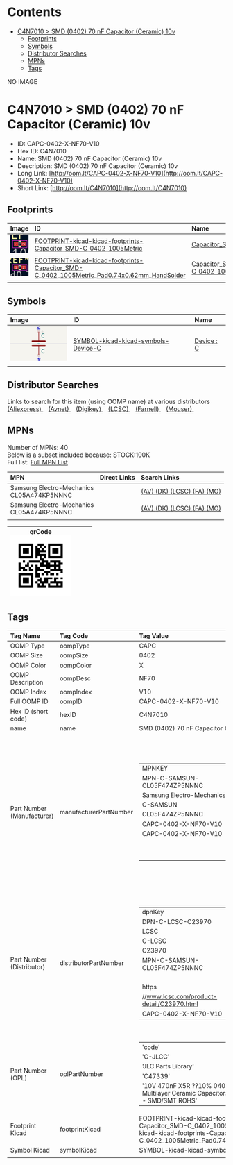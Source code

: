 



Contents
========

* [C4N7010 > SMD (0402) 70 nF Capacitor (Ceramic) 10v](#c4n7010--smd-0402-70-nf-capacitor-ceramic-10v)
	* [Footprints](#footprints)
	* [Symbols](#symbols)
	* [Distributor Searches](#distributor-searches)
	* [MPNs](#mpns)
	* [Tags](#tags)
  
NO IMAGE  
# C4N7010 > SMD (0402) 70 nF Capacitor (Ceramic) 10v

- ID: CAPC-0402-X-NF70-V10
- Hex ID: C4N7010
- Name: SMD (0402) 70 nF Capacitor (Ceramic) 10v
- Description: SMD (0402) 70 nF Capacitor (Ceramic) 10v
- Long Link: [http://oom.lt/CAPC-0402-X-NF70-V10](http://oom.lt/CAPC-0402-X-NF70-V10)
- Short Link: [http://oom.lt/C4N7010](http://oom.lt/C4N7010)

## Footprints
  

|Image|ID|Name|
| :--- | :--- | :--- |
|[![](https://raw.githubusercontent.com/oomlout/oomlout_OOMP_eda_V2/main/FOOTPRINT/kicad/kicad-footprints/Capacitor_SMD/C_0402_1005Metric/image_140.png)](https://github.com/oomlout/oomlout_OOMP_eda_V2/tree/main/FOOTPRINT/kicad/kicad-footprints/Capacitor_SMD/C_0402_1005Metric/)|[FOOTPRINT-kicad-kicad-footprints-Capacitor_SMD-C_0402_1005Metric](https://github.com/oomlout/oomlout_OOMP_eda_V2/tree/main/FOOTPRINT/kicad/kicad-footprints/Capacitor_SMD/C_0402_1005Metric/)|[Capacitor_SMD : C_0402_1005Metric](https://github.com/oomlout/oomlout_OOMP_eda_V2/tree/main/FOOTPRINT/kicad/kicad-footprints/Capacitor_SMD/C_0402_1005Metric/)|
|[![](https://raw.githubusercontent.com/oomlout/oomlout_OOMP_eda_V2/main/FOOTPRINT/kicad/kicad-footprints/Capacitor_SMD/C_0402_1005Metric_Pad0.74x0.62mm_HandSolder/image_140.png)](https://github.com/oomlout/oomlout_OOMP_eda_V2/tree/main/FOOTPRINT/kicad/kicad-footprints/Capacitor_SMD/C_0402_1005Metric_Pad0.74x0.62mm_HandSolder/)|[FOOTPRINT-kicad-kicad-footprints-Capacitor_SMD-C_0402_1005Metric_Pad0.74x0.62mm_HandSolder](https://github.com/oomlout/oomlout_OOMP_eda_V2/tree/main/FOOTPRINT/kicad/kicad-footprints/Capacitor_SMD/C_0402_1005Metric_Pad0.74x0.62mm_HandSolder/)|[Capacitor_SMD : C_0402_1005Metric_Pad0.74x0.62mm_HandSolder](https://github.com/oomlout/oomlout_OOMP_eda_V2/tree/main/FOOTPRINT/kicad/kicad-footprints/Capacitor_SMD/C_0402_1005Metric_Pad0.74x0.62mm_HandSolder/)|
||||

## Symbols
  

|Image|ID|Name|
| :--- | :--- | :--- |
|[![](https://raw.githubusercontent.com/oomlout/oomlout_OOMP_eda_V2/main/SYMBOL/kicad/kicad-symbols/Device/C/image_140.png)](https://github.com/oomlout/oomlout_OOMP_eda_V2/tree/main/SYMBOL/kicad/kicad-symbols/Device/C/)|[SYMBOL-kicad-kicad-symbols-Device-C](https://github.com/oomlout/oomlout_OOMP_eda_V2/tree/main/SYMBOL/kicad/kicad-symbols/Device/C/)|[Device : C](https://github.com/oomlout/oomlout_OOMP_eda_V2/tree/main/SYMBOL/kicad/kicad-symbols/Device/C/)|
||||

## Distributor Searches
  
Links to search for this item (using OOMP name) at various distributors  
[(Aliexpress) ](https://www.aliexpress.com/wholesale?SearchText=1117SMD+0402+70+nF+Capacitor+Ceramic+10v)&nbsp;&nbsp;&nbsp;[(Avnet) ](https://www.avnet.com/shop/us/search/SMD+0402+70+nF+Capacitor+Ceramic+10v)&nbsp;&nbsp;&nbsp;[(Digikey) ](https://www.digikey.co.uk/en/products/result?s=SMD+0402+70+nF+Capacitor+Ceramic+10v)&nbsp;&nbsp;&nbsp;[(LCSC) ](https://www.lcsc.com/search?q=SMD+0402+70+nF+Capacitor+Ceramic+10v)&nbsp;&nbsp;&nbsp;[(Farnell) ](https://uk.farnell.com/search?st=SMD+0402+70+nF+Capacitor+Ceramic+10v)&nbsp;&nbsp;&nbsp;[(Mouser) ](https://www.mouser.com/c/?q=SMD+0402+70+nF+Capacitor+Ceramic+10v)&nbsp;&nbsp;&nbsp;
## MPNs
  
Number of MPNs: 40<br>Below is a subset included because: STOCK:100K <br>Full list: [Full MPN List](MPNLIST.md)  

|MPN|Direct Links|Search Links|
| :--- | :--- | :--- |
|Samsung Electro-Mechanics<br>CL05A474KP5NNNC||[(AV) ](https://www.avnet.com/shop/us/search/CL05A474KP5NNNC)[(DK) ](https://www.digikey.co.uk/products/en?keywords=CL05A474KP5NNNC)[(LCSC) ](https://www.lcsc.com/search?q=CL05A474KP5NNNC)[(FA) ](https://uk.farnell.com/search?st=CL05A474KP5NNNC)[(MO) ](https://www.mouser.com/c/?q=CL05A474KP5NNNC)|
|Samsung Electro-Mechanics<br>CL05A474KP5NNNC||[(AV) ](https://www.avnet.com/shop/us/search/CL05A474KP5NNNC)[(DK) ](https://www.digikey.co.uk/products/en?keywords=CL05A474KP5NNNC)[(LCSC) ](https://www.lcsc.com/search?q=CL05A474KP5NNNC)[(FA) ](https://uk.farnell.com/search?st=CL05A474KP5NNNC)[(MO) ](https://www.mouser.com/c/?q=CL05A474KP5NNNC)|
||||
  

|qrCode<br>[![](https://raw.githubusercontent.com/oomlout/oomlout_OOMP_parts_V2/main/CAPC/0402/X/NF70/V10/qrCode_140.png)](https://github.com/oomlout/oomlout_OOMP_parts_V2/tree/main/CAPC/0402/X/NF70/V10/qrCode.png)||||
| :---: | :---: | :---: | :---: |

## Tags
  

|Tag Name|Tag Code|Tag Value|
| :--- | :--- | :--- |
|OOMP Type|oompType|CAPC|
|OOMP Size|oompSize|0402|
|OOMP Color|oompColor|X|
|OOMP Description|oompDesc|NF70|
|OOMP Index|oompIndex|V10|
|Full OOMP ID|oompID|CAPC-0402-X-NF70-V10|
|Hex ID (short code)|hexID|C4N7010|
|name|name|SMD (0402) 70 nF Capacitor (Ceramic) 10v|
|Part Number (Manufacturer)|manufacturerPartNumber|<table><tr><td>MPNKEY</td></tr><tr><td> MPN-C-SAMSUN-CL05F474ZP5NNNC</td><td> MANUFACTURER</td></tr><tr><td> Samsung Electro-Mechanics</td><td> MANUCODE</td></tr><tr><td> C-SAMSUN</td><td> MPN</td></tr><tr><td> CL05F474ZP5NNNC</td><td> OOMPIDPARTIAL</td></tr><tr><td> CAPC-0402-X-NF70-V10</td><td> OOMPID</td></tr><tr><td> CAPC-0402-X-NF70-V10</td><td> LINK</td></tr><tr><td> </td><td> DESCRIPTION</td></tr><tr><td> </td><td> TAGS</td></tr><tr><td> </td></tr></table></td><td> <table><tr><td>MPNKEY</td></tr><tr><td> MPN-C-SAMSUN-CL05A474KP5NNNC</td><td> MANUFACTURER</td></tr><tr><td> Samsung Electro-Mechanics</td><td> MANUCODE</td></tr><tr><td> C-SAMSUN</td><td> MPN</td></tr><tr><td> CL05A474KP5NNNC</td><td> OOMPIDPARTIAL</td></tr><tr><td> CAPC-0402-X-NF70-V10</td><td> OOMPID</td></tr><tr><td> CAPC-0402-X-NF70-V10</td><td> LINK</td></tr><tr><td> </td><td> DESCRIPTION</td></tr><tr><td> </td><td> TAGS</td></tr><tr><td> STOCK</td></tr><tr><td>100K</td></tr></table></td><td> <table><tr><td>MPNKEY</td></tr><tr><td> MPN-C-MURATA-GRM155R61A474KE15D</td><td> MANUFACTURER</td></tr><tr><td> Murata Electronics</td><td> MANUCODE</td></tr><tr><td> C-MURATA</td><td> MPN</td></tr><tr><td> GRM155R61A474KE15D</td><td> OOMPIDPARTIAL</td></tr><tr><td> CAPC-0402-X-NF70-V10</td><td> OOMPID</td></tr><tr><td> CAPC-0402-X-NF70-V10</td><td> LINK</td></tr><tr><td> </td><td> DESCRIPTION</td></tr><tr><td> </td><td> TAGS</td></tr><tr><td> STOCK</td></tr><tr><td>10K</td></tr></table></td><td> <table><tr><td>MPNKEY</td></tr><tr><td> MPN-C-TAIYOY-LMK105BJ474KV-F</td><td> MANUFACTURER</td></tr><tr><td> Taiyo Yuden</td><td> MANUCODE</td></tr><tr><td> C-TAIYOY</td><td> MPN</td></tr><tr><td> LMK105BJ474KV-F</td><td> OOMPIDPARTIAL</td></tr><tr><td> CAPC-0402-X-NF70-V10</td><td> OOMPID</td></tr><tr><td> CAPC-0402-X-NF70-V10</td><td> LINK</td></tr><tr><td> </td><td> DESCRIPTION</td></tr><tr><td> </td><td> TAGS</td></tr><tr><td> STOCK</td></tr><tr><td>10K</td></tr></table></td><td> <table><tr><td>MPNKEY</td></tr><tr><td> MPN-C-YAGEO-CC0402KRX5R6BB474</td><td> MANUFACTURER</td></tr><tr><td> YAGEO</td><td> MANUCODE</td></tr><tr><td> C-YAGEO</td><td> MPN</td></tr><tr><td> CC0402KRX5R6BB474</td><td> OOMPIDPARTIAL</td></tr><tr><td> CAPC-0402-X-NF70-V10</td><td> OOMPID</td></tr><tr><td> CAPC-0402-X-NF70-V10</td><td> LINK</td></tr><tr><td> </td><td> DESCRIPTION</td></tr><tr><td> </td><td> TAGS</td></tr><tr><td> STOCK</td></tr><tr><td>10K</td></tr></table></td><td> <table><tr><td>MPNKEY</td></tr><tr><td> MPN-C-WALSIN-0402F474Z100CT</td><td> MANUFACTURER</td></tr><tr><td> Walsin Tech Corp</td><td> MANUCODE</td></tr><tr><td> C-WALSIN</td><td> MPN</td></tr><tr><td> 0402F474Z100CT</td><td> OOMPIDPARTIAL</td></tr><tr><td> CAPC-0402-X-NF70-V10</td><td> OOMPID</td></tr><tr><td> CAPC-0402-X-NF70-V10</td><td> LINK</td></tr><tr><td> </td><td> DESCRIPTION</td></tr><tr><td> </td><td> TAGS</td></tr><tr><td> STOCK</td></tr><tr><td>1K</td></tr></table></td><td> <table><tr><td>MPNKEY</td></tr><tr><td> MPN-C-MURATA-GCM155C71A474KE36D</td><td> MANUFACTURER</td></tr><tr><td> Murata Electronics</td><td> MANUCODE</td></tr><tr><td> C-MURATA</td><td> MPN</td></tr><tr><td> GCM155C71A474KE36D</td><td> OOMPIDPARTIAL</td></tr><tr><td> CAPC-0402-X-NF70-V10</td><td> OOMPID</td></tr><tr><td> CAPC-0402-X-NF70-V10</td><td> LINK</td></tr><tr><td> </td><td> DESCRIPTION</td></tr><tr><td> </td><td> TAGS</td></tr><tr><td> STOCK</td></tr><tr><td>10K</td></tr></table></td><td> <table><tr><td>MPNKEY</td></tr><tr><td> MPN-C-DARFON-C1005X5R474KDTS</td><td> MANUFACTURER</td></tr><tr><td> Darfon Elec</td><td> MANUCODE</td></tr><tr><td> C-DARFON</td><td> MPN</td></tr><tr><td> C1005X5R474KDTS</td><td> OOMPIDPARTIAL</td></tr><tr><td> CAPC-0402-X-NF70-V10</td><td> OOMPID</td></tr><tr><td> CAPC-0402-X-NF70-V10</td><td> LINK</td></tr><tr><td> </td><td> DESCRIPTION</td></tr><tr><td> </td><td> TAGS</td></tr><tr><td> STOCK</td></tr><tr><td>1K</td></tr></table></td><td> <table><tr><td>MPNKEY</td></tr><tr><td> MPN-C-DARFON-C1005Y5V474ZDTS</td><td> MANUFACTURER</td></tr><tr><td> Darfon Elec</td><td> MANUCODE</td></tr><tr><td> C-DARFON</td><td> MPN</td></tr><tr><td> C1005Y5V474ZDTS</td><td> OOMPIDPARTIAL</td></tr><tr><td> CAPC-0402-X-NF70-V10</td><td> OOMPID</td></tr><tr><td> CAPC-0402-X-NF70-V10</td><td> LINK</td></tr><tr><td> </td><td> DESCRIPTION</td></tr><tr><td> </td><td> TAGS</td></tr><tr><td> STOCK</td></tr><tr><td>1K</td></tr></table></td><td> <table><tr><td>MPNKEY</td></tr><tr><td> MPN-C-IHHECH-C0402B474K010T</td><td> MANUFACTURER</td></tr><tr><td> IHHEC(HOLY STONE ENTERPRISE CO.</td><td> LTD)</td><td> MANUCODE</td></tr><tr><td> C-IHHECH</td><td> MPN</td></tr><tr><td> C0402B474K010T</td><td> OOMPIDPARTIAL</td></tr><tr><td> CAPC-0402-X-NF70-V10</td><td> OOMPID</td></tr><tr><td> CAPC-0402-X-NF70-V10</td><td> LINK</td></tr><tr><td> </td><td> DESCRIPTION</td></tr><tr><td> </td><td> TAGS</td></tr><tr><td> STOCK</td></tr><tr><td>1K</td></tr></table></td><td> <table><tr><td>MPNKEY</td></tr><tr><td> MPN-C-WALSIN-0402X474K100CT</td><td> MANUFACTURER</td></tr><tr><td> Walsin Tech Corp</td><td> MANUCODE</td></tr><tr><td> C-WALSIN</td><td> MPN</td></tr><tr><td> 0402X474K100CT</td><td> OOMPIDPARTIAL</td></tr><tr><td> CAPC-0402-X-NF70-V10</td><td> OOMPID</td></tr><tr><td> CAPC-0402-X-NF70-V10</td><td> LINK</td></tr><tr><td> </td><td> DESCRIPTION</td></tr><tr><td> </td><td> TAGS</td></tr><tr><td> </td></tr></table></td><td> <table><tr><td>MPNKEY</td></tr><tr><td> MPN-C-YAGEO-CC0402ZRY5V6BB474</td><td> MANUFACTURER</td></tr><tr><td> YAGEO</td><td> MANUCODE</td></tr><tr><td> C-YAGEO</td><td> MPN</td></tr><tr><td> CC0402ZRY5V6BB474</td><td> OOMPIDPARTIAL</td></tr><tr><td> CAPC-0402-X-NF70-V10</td><td> OOMPID</td></tr><tr><td> CAPC-0402-X-NF70-V10</td><td> LINK</td></tr><tr><td> </td><td> DESCRIPTION</td></tr><tr><td> </td><td> TAGS</td></tr><tr><td> STOCK</td></tr><tr><td>1K</td></tr></table></td><td> <table><tr><td>MPNKEY</td></tr><tr><td> MPN-C-TAIYOY-LMK105B7474KV-F</td><td> MANUFACTURER</td></tr><tr><td> Taiyo Yuden</td><td> MANUCODE</td></tr><tr><td> C-TAIYOY</td><td> MPN</td></tr><tr><td> LMK105B7474KV-F</td><td> OOMPIDPARTIAL</td></tr><tr><td> CAPC-0402-X-NF70-V10</td><td> OOMPID</td></tr><tr><td> CAPC-0402-X-NF70-V10</td><td> LINK</td></tr><tr><td> </td><td> DESCRIPTION</td></tr><tr><td> </td><td> TAGS</td></tr><tr><td> </td></tr></table></td><td> <table><tr><td>MPNKEY</td></tr><tr><td> MPN-C-TDK-CGB2A1X6S1A474KT000E</td><td> MANUFACTURER</td></tr><tr><td> TDK</td><td> MANUCODE</td></tr><tr><td> C-TDK</td><td> MPN</td></tr><tr><td> CGB2A1X6S1A474KT000E</td><td> OOMPIDPARTIAL</td></tr><tr><td> CAPC-0402-X-NF70-V10</td><td> OOMPID</td></tr><tr><td> CAPC-0402-X-NF70-V10</td><td> LINK</td></tr><tr><td> </td><td> DESCRIPTION</td></tr><tr><td> </td><td> TAGS</td></tr><tr><td> STOCK</td></tr><tr><td>1K</td></tr></table></td><td> <table><tr><td>MPNKEY</td></tr><tr><td> MPN-C-CCTC-TCC0402X5R474K100AT</td><td> MANUFACTURER</td></tr><tr><td> CCTC</td><td> MANUCODE</td></tr><tr><td> C-CCTC</td><td> MPN</td></tr><tr><td> TCC0402X5R474K100AT</td><td> OOMPIDPARTIAL</td></tr><tr><td> CAPC-0402-X-NF70-V10</td><td> OOMPID</td></tr><tr><td> CAPC-0402-X-NF70-V10</td><td> LINK</td></tr><tr><td> </td><td> DESCRIPTION</td></tr><tr><td> </td><td> TAGS</td></tr><tr><td> STOCK</td></tr><tr><td>10K</td></tr></table></td><td> <table><tr><td>MPNKEY</td></tr><tr><td> MPN-C-TDK-CGA2B3X7S1A474KT000N</td><td> MANUFACTURER</td></tr><tr><td> TDK</td><td> MANUCODE</td></tr><tr><td> C-TDK</td><td> MPN</td></tr><tr><td> CGA2B3X7S1A474KT000N</td><td> OOMPIDPARTIAL</td></tr><tr><td> CAPC-0402-X-NF70-V10</td><td> OOMPID</td></tr><tr><td> CAPC-0402-X-NF70-V10</td><td> LINK</td></tr><tr><td> </td><td> DESCRIPTION</td></tr><tr><td> </td><td> TAGS</td></tr><tr><td> STOCK</td></tr><tr><td>1K</td></tr></table></td><td> <table><tr><td>MPNKEY</td></tr><tr><td> MPN-C-FHGUAN-0402B474K100NT</td><td> MANUFACTURER</td></tr><tr><td> FH (Guangdong Fenghua Advanced Tech)</td><td> MANUCODE</td></tr><tr><td> C-FHGUAN</td><td> MPN</td></tr><tr><td> 0402B474K100NT</td><td> OOMPIDPARTIAL</td></tr><tr><td> CAPC-0402-X-NF70-V10</td><td> OOMPID</td></tr><tr><td> CAPC-0402-X-NF70-V10</td><td> LINK</td></tr><tr><td> </td><td> DESCRIPTION</td></tr><tr><td> </td><td> TAGS</td></tr><tr><td> </td></tr></table></td><td> <table><tr><td>MPNKEY</td></tr><tr><td> MPN-C-MURATA-GRM155B31A474KE14D</td><td> MANUFACTURER</td></tr><tr><td> Murata Electronics</td><td> MANUCODE</td></tr><tr><td> C-MURATA</td><td> MPN</td></tr><tr><td> GRM155B31A474KE14D</td><td> OOMPIDPARTIAL</td></tr><tr><td> CAPC-0402-X-NF70-V10</td><td> OOMPID</td></tr><tr><td> CAPC-0402-X-NF70-V10</td><td> LINK</td></tr><tr><td> </td><td> DESCRIPTION</td></tr><tr><td> </td><td> TAGS</td></tr><tr><td> STOCK</td></tr><tr><td>10K</td></tr></table></td><td> <table><tr><td>MPNKEY</td></tr><tr><td> MPN-C-KYOCER-0402ZD474KAT2A</td><td> MANUFACTURER</td></tr><tr><td> Kyocera AVX</td><td> MANUCODE</td></tr><tr><td> C-KYOCER</td><td> MPN</td></tr><tr><td> 0402ZD474KAT2A</td><td> OOMPIDPARTIAL</td></tr><tr><td> CAPC-0402-X-NF70-V10</td><td> OOMPID</td></tr><tr><td> CAPC-0402-X-NF70-V10</td><td> LINK</td></tr><tr><td> </td><td> DESCRIPTION</td></tr><tr><td> </td><td> TAGS</td></tr><tr><td> </td></tr></table></td><td> <table><tr><td>MPNKEY</td></tr><tr><td> MPN-C-WALSIN-0402B474K100CT</td><td> MANUFACTURER</td></tr><tr><td> Walsin Tech Corp</td><td> MANUCODE</td></tr><tr><td> C-WALSIN</td><td> MPN</td></tr><tr><td> 0402B474K100CT</td><td> OOMPIDPARTIAL</td></tr><tr><td> CAPC-0402-X-NF70-V10</td><td> OOMPID</td></tr><tr><td> CAPC-0402-X-NF70-V10</td><td> LINK</td></tr><tr><td> </td><td> DESCRIPTION</td></tr><tr><td> </td><td> TAGS</td></tr><tr><td> </td></tr></table></td><td> <table><tr><td>MPNKEY</td></tr><tr><td> MPN-C-SAMSUN-CL05F474ZP5NNNC</td><td> MANUFACTURER</td></tr><tr><td> Samsung Electro-Mechanics</td><td> MANUCODE</td></tr><tr><td> C-SAMSUN</td><td> MPN</td></tr><tr><td> CL05F474ZP5NNNC</td><td> OOMPIDPARTIAL</td></tr><tr><td> CAPC-0402-X-NF70-V10</td><td> OOMPID</td></tr><tr><td> CAPC-0402-X-NF70-V10</td><td> LINK</td></tr><tr><td> </td><td> DESCRIPTION</td></tr><tr><td> </td><td> TAGS</td></tr><tr><td> </td></tr></table></td><td> <table><tr><td>MPNKEY</td></tr><tr><td> MPN-C-SAMSUN-CL05A474KP5NNNC</td><td> MANUFACTURER</td></tr><tr><td> Samsung Electro-Mechanics</td><td> MANUCODE</td></tr><tr><td> C-SAMSUN</td><td> MPN</td></tr><tr><td> CL05A474KP5NNNC</td><td> OOMPIDPARTIAL</td></tr><tr><td> CAPC-0402-X-NF70-V10</td><td> OOMPID</td></tr><tr><td> CAPC-0402-X-NF70-V10</td><td> LINK</td></tr><tr><td> </td><td> DESCRIPTION</td></tr><tr><td> </td><td> TAGS</td></tr><tr><td> STOCK</td></tr><tr><td>100K</td></tr></table></td><td> <table><tr><td>MPNKEY</td></tr><tr><td> MPN-C-MURATA-GRM155R61A474KE15D</td><td> MANUFACTURER</td></tr><tr><td> Murata Electronics</td><td> MANUCODE</td></tr><tr><td> C-MURATA</td><td> MPN</td></tr><tr><td> GRM155R61A474KE15D</td><td> OOMPIDPARTIAL</td></tr><tr><td> CAPC-0402-X-NF70-V10</td><td> OOMPID</td></tr><tr><td> CAPC-0402-X-NF70-V10</td><td> LINK</td></tr><tr><td> </td><td> DESCRIPTION</td></tr><tr><td> </td><td> TAGS</td></tr><tr><td> STOCK</td></tr><tr><td>10K</td></tr></table></td><td> <table><tr><td>MPNKEY</td></tr><tr><td> MPN-C-TAIYOY-LMK105BJ474KV-F</td><td> MANUFACTURER</td></tr><tr><td> Taiyo Yuden</td><td> MANUCODE</td></tr><tr><td> C-TAIYOY</td><td> MPN</td></tr><tr><td> LMK105BJ474KV-F</td><td> OOMPIDPARTIAL</td></tr><tr><td> CAPC-0402-X-NF70-V10</td><td> OOMPID</td></tr><tr><td> CAPC-0402-X-NF70-V10</td><td> LINK</td></tr><tr><td> </td><td> DESCRIPTION</td></tr><tr><td> </td><td> TAGS</td></tr><tr><td> STOCK</td></tr><tr><td>10K</td></tr></table></td><td> <table><tr><td>MPNKEY</td></tr><tr><td> MPN-C-YAGEO-CC0402KRX5R6BB474</td><td> MANUFACTURER</td></tr><tr><td> YAGEO</td><td> MANUCODE</td></tr><tr><td> C-YAGEO</td><td> MPN</td></tr><tr><td> CC0402KRX5R6BB474</td><td> OOMPIDPARTIAL</td></tr><tr><td> CAPC-0402-X-NF70-V10</td><td> OOMPID</td></tr><tr><td> CAPC-0402-X-NF70-V10</td><td> LINK</td></tr><tr><td> </td><td> DESCRIPTION</td></tr><tr><td> </td><td> TAGS</td></tr><tr><td> STOCK</td></tr><tr><td>10K</td></tr></table></td><td> <table><tr><td>MPNKEY</td></tr><tr><td> MPN-C-WALSIN-0402F474Z100CT</td><td> MANUFACTURER</td></tr><tr><td> Walsin Tech Corp</td><td> MANUCODE</td></tr><tr><td> C-WALSIN</td><td> MPN</td></tr><tr><td> 0402F474Z100CT</td><td> OOMPIDPARTIAL</td></tr><tr><td> CAPC-0402-X-NF70-V10</td><td> OOMPID</td></tr><tr><td> CAPC-0402-X-NF70-V10</td><td> LINK</td></tr><tr><td> </td><td> DESCRIPTION</td></tr><tr><td> </td><td> TAGS</td></tr><tr><td> STOCK</td></tr><tr><td>1K</td></tr></table></td><td> <table><tr><td>MPNKEY</td></tr><tr><td> MPN-C-MURATA-GCM155C71A474KE36D</td><td> MANUFACTURER</td></tr><tr><td> Murata Electronics</td><td> MANUCODE</td></tr><tr><td> C-MURATA</td><td> MPN</td></tr><tr><td> GCM155C71A474KE36D</td><td> OOMPIDPARTIAL</td></tr><tr><td> CAPC-0402-X-NF70-V10</td><td> OOMPID</td></tr><tr><td> CAPC-0402-X-NF70-V10</td><td> LINK</td></tr><tr><td> </td><td> DESCRIPTION</td></tr><tr><td> </td><td> TAGS</td></tr><tr><td> STOCK</td></tr><tr><td>10K</td></tr></table></td><td> <table><tr><td>MPNKEY</td></tr><tr><td> MPN-C-DARFON-C1005X5R474KDTS</td><td> MANUFACTURER</td></tr><tr><td> Darfon Elec</td><td> MANUCODE</td></tr><tr><td> C-DARFON</td><td> MPN</td></tr><tr><td> C1005X5R474KDTS</td><td> OOMPIDPARTIAL</td></tr><tr><td> CAPC-0402-X-NF70-V10</td><td> OOMPID</td></tr><tr><td> CAPC-0402-X-NF70-V10</td><td> LINK</td></tr><tr><td> </td><td> DESCRIPTION</td></tr><tr><td> </td><td> TAGS</td></tr><tr><td> STOCK</td></tr><tr><td>1K</td></tr></table></td><td> <table><tr><td>MPNKEY</td></tr><tr><td> MPN-C-DARFON-C1005Y5V474ZDTS</td><td> MANUFACTURER</td></tr><tr><td> Darfon Elec</td><td> MANUCODE</td></tr><tr><td> C-DARFON</td><td> MPN</td></tr><tr><td> C1005Y5V474ZDTS</td><td> OOMPIDPARTIAL</td></tr><tr><td> CAPC-0402-X-NF70-V10</td><td> OOMPID</td></tr><tr><td> CAPC-0402-X-NF70-V10</td><td> LINK</td></tr><tr><td> </td><td> DESCRIPTION</td></tr><tr><td> </td><td> TAGS</td></tr><tr><td> STOCK</td></tr><tr><td>1K</td></tr></table></td><td> <table><tr><td>MPNKEY</td></tr><tr><td> MPN-C-IHHECH-C0402B474K010T</td><td> MANUFACTURER</td></tr><tr><td> IHHEC(HOLY STONE ENTERPRISE CO.</td><td> LTD)</td><td> MANUCODE</td></tr><tr><td> C-IHHECH</td><td> MPN</td></tr><tr><td> C0402B474K010T</td><td> OOMPIDPARTIAL</td></tr><tr><td> CAPC-0402-X-NF70-V10</td><td> OOMPID</td></tr><tr><td> CAPC-0402-X-NF70-V10</td><td> LINK</td></tr><tr><td> </td><td> DESCRIPTION</td></tr><tr><td> </td><td> TAGS</td></tr><tr><td> STOCK</td></tr><tr><td>1K</td></tr></table></td><td> <table><tr><td>MPNKEY</td></tr><tr><td> MPN-C-WALSIN-0402X474K100CT</td><td> MANUFACTURER</td></tr><tr><td> Walsin Tech Corp</td><td> MANUCODE</td></tr><tr><td> C-WALSIN</td><td> MPN</td></tr><tr><td> 0402X474K100CT</td><td> OOMPIDPARTIAL</td></tr><tr><td> CAPC-0402-X-NF70-V10</td><td> OOMPID</td></tr><tr><td> CAPC-0402-X-NF70-V10</td><td> LINK</td></tr><tr><td> </td><td> DESCRIPTION</td></tr><tr><td> </td><td> TAGS</td></tr><tr><td> </td></tr></table></td><td> <table><tr><td>MPNKEY</td></tr><tr><td> MPN-C-YAGEO-CC0402ZRY5V6BB474</td><td> MANUFACTURER</td></tr><tr><td> YAGEO</td><td> MANUCODE</td></tr><tr><td> C-YAGEO</td><td> MPN</td></tr><tr><td> CC0402ZRY5V6BB474</td><td> OOMPIDPARTIAL</td></tr><tr><td> CAPC-0402-X-NF70-V10</td><td> OOMPID</td></tr><tr><td> CAPC-0402-X-NF70-V10</td><td> LINK</td></tr><tr><td> </td><td> DESCRIPTION</td></tr><tr><td> </td><td> TAGS</td></tr><tr><td> STOCK</td></tr><tr><td>1K</td></tr></table></td><td> <table><tr><td>MPNKEY</td></tr><tr><td> MPN-C-TAIYOY-LMK105B7474KV-F</td><td> MANUFACTURER</td></tr><tr><td> Taiyo Yuden</td><td> MANUCODE</td></tr><tr><td> C-TAIYOY</td><td> MPN</td></tr><tr><td> LMK105B7474KV-F</td><td> OOMPIDPARTIAL</td></tr><tr><td> CAPC-0402-X-NF70-V10</td><td> OOMPID</td></tr><tr><td> CAPC-0402-X-NF70-V10</td><td> LINK</td></tr><tr><td> </td><td> DESCRIPTION</td></tr><tr><td> </td><td> TAGS</td></tr><tr><td> </td></tr></table></td><td> <table><tr><td>MPNKEY</td></tr><tr><td> MPN-C-TDK-CGB2A1X6S1A474KT000E</td><td> MANUFACTURER</td></tr><tr><td> TDK</td><td> MANUCODE</td></tr><tr><td> C-TDK</td><td> MPN</td></tr><tr><td> CGB2A1X6S1A474KT000E</td><td> OOMPIDPARTIAL</td></tr><tr><td> CAPC-0402-X-NF70-V10</td><td> OOMPID</td></tr><tr><td> CAPC-0402-X-NF70-V10</td><td> LINK</td></tr><tr><td> </td><td> DESCRIPTION</td></tr><tr><td> </td><td> TAGS</td></tr><tr><td> STOCK</td></tr><tr><td>1K</td></tr></table></td><td> <table><tr><td>MPNKEY</td></tr><tr><td> MPN-C-CCTC-TCC0402X5R474K100AT</td><td> MANUFACTURER</td></tr><tr><td> CCTC</td><td> MANUCODE</td></tr><tr><td> C-CCTC</td><td> MPN</td></tr><tr><td> TCC0402X5R474K100AT</td><td> OOMPIDPARTIAL</td></tr><tr><td> CAPC-0402-X-NF70-V10</td><td> OOMPID</td></tr><tr><td> CAPC-0402-X-NF70-V10</td><td> LINK</td></tr><tr><td> </td><td> DESCRIPTION</td></tr><tr><td> </td><td> TAGS</td></tr><tr><td> STOCK</td></tr><tr><td>10K</td></tr></table></td><td> <table><tr><td>MPNKEY</td></tr><tr><td> MPN-C-TDK-CGA2B3X7S1A474KT000N</td><td> MANUFACTURER</td></tr><tr><td> TDK</td><td> MANUCODE</td></tr><tr><td> C-TDK</td><td> MPN</td></tr><tr><td> CGA2B3X7S1A474KT000N</td><td> OOMPIDPARTIAL</td></tr><tr><td> CAPC-0402-X-NF70-V10</td><td> OOMPID</td></tr><tr><td> CAPC-0402-X-NF70-V10</td><td> LINK</td></tr><tr><td> </td><td> DESCRIPTION</td></tr><tr><td> </td><td> TAGS</td></tr><tr><td> STOCK</td></tr><tr><td>1K</td></tr></table></td><td> <table><tr><td>MPNKEY</td></tr><tr><td> MPN-C-FHGUAN-0402B474K100NT</td><td> MANUFACTURER</td></tr><tr><td> FH (Guangdong Fenghua Advanced Tech)</td><td> MANUCODE</td></tr><tr><td> C-FHGUAN</td><td> MPN</td></tr><tr><td> 0402B474K100NT</td><td> OOMPIDPARTIAL</td></tr><tr><td> CAPC-0402-X-NF70-V10</td><td> OOMPID</td></tr><tr><td> CAPC-0402-X-NF70-V10</td><td> LINK</td></tr><tr><td> </td><td> DESCRIPTION</td></tr><tr><td> </td><td> TAGS</td></tr><tr><td> </td></tr></table></td><td> <table><tr><td>MPNKEY</td></tr><tr><td> MPN-C-MURATA-GRM155B31A474KE14D</td><td> MANUFACTURER</td></tr><tr><td> Murata Electronics</td><td> MANUCODE</td></tr><tr><td> C-MURATA</td><td> MPN</td></tr><tr><td> GRM155B31A474KE14D</td><td> OOMPIDPARTIAL</td></tr><tr><td> CAPC-0402-X-NF70-V10</td><td> OOMPID</td></tr><tr><td> CAPC-0402-X-NF70-V10</td><td> LINK</td></tr><tr><td> </td><td> DESCRIPTION</td></tr><tr><td> </td><td> TAGS</td></tr><tr><td> STOCK</td></tr><tr><td>10K</td></tr></table></td><td> <table><tr><td>MPNKEY</td></tr><tr><td> MPN-C-KYOCER-0402ZD474KAT2A</td><td> MANUFACTURER</td></tr><tr><td> Kyocera AVX</td><td> MANUCODE</td></tr><tr><td> C-KYOCER</td><td> MPN</td></tr><tr><td> 0402ZD474KAT2A</td><td> OOMPIDPARTIAL</td></tr><tr><td> CAPC-0402-X-NF70-V10</td><td> OOMPID</td></tr><tr><td> CAPC-0402-X-NF70-V10</td><td> LINK</td></tr><tr><td> </td><td> DESCRIPTION</td></tr><tr><td> </td><td> TAGS</td></tr><tr><td> </td></tr></table></td><td> <table><tr><td>MPNKEY</td></tr><tr><td> MPN-C-WALSIN-0402B474K100CT</td><td> MANUFACTURER</td></tr><tr><td> Walsin Tech Corp</td><td> MANUCODE</td></tr><tr><td> C-WALSIN</td><td> MPN</td></tr><tr><td> 0402B474K100CT</td><td> OOMPIDPARTIAL</td></tr><tr><td> CAPC-0402-X-NF70-V10</td><td> OOMPID</td></tr><tr><td> CAPC-0402-X-NF70-V10</td><td> LINK</td></tr><tr><td> </td><td> DESCRIPTION</td></tr><tr><td> </td><td> TAGS</td></tr><tr><td> </td></tr></table>|
|Part Number (Distributor)|distributorPartNumber|<table><tr><td>dpnKey</td></tr><tr><td> DPN-C-LCSC-C23970</td><td> DISTRIBUTOR</td></tr><tr><td> LCSC</td><td> DISTRCODE</td></tr><tr><td> C-LCSC</td><td> DPN</td></tr><tr><td> C23970</td><td> MPN</td></tr><tr><td> MPN-C-SAMSUN-CL05F474ZP5NNNC</td><td> TAGS</td></tr><tr><td> </td><td> LINK</td></tr><tr><td> https</td></tr><tr><td>//www.lcsc.com/product-detail/C23970.html</td><td> OOMPID</td></tr><tr><td> CAPC-0402-X-NF70-V10</td></tr></table></td><td> <table><tr><td>dpnKey</td></tr><tr><td> DPN-C-LCSC-C47339</td><td> DISTRIBUTOR</td></tr><tr><td> LCSC</td><td> DISTRCODE</td></tr><tr><td> C-LCSC</td><td> DPN</td></tr><tr><td> C47339</td><td> MPN</td></tr><tr><td> MPN-C-SAMSUN-CL05A474KP5NNNC</td><td> TAGS</td></tr><tr><td> STOCK</td></tr><tr><td>100K</td><td> LINK</td></tr><tr><td> https</td></tr><tr><td>//www.lcsc.com/product-detail/C47339.html</td><td> OOMPID</td></tr><tr><td> CAPC-0402-X-NF70-V10</td></tr></table></td><td> <table><tr><td>dpnKey</td></tr><tr><td> DPN-C-LCSC-C77003</td><td> DISTRIBUTOR</td></tr><tr><td> LCSC</td><td> DISTRCODE</td></tr><tr><td> C-LCSC</td><td> DPN</td></tr><tr><td> C77003</td><td> MPN</td></tr><tr><td> MPN-C-MURATA-GRM155R61A474KE15D</td><td> TAGS</td></tr><tr><td> STOCK</td></tr><tr><td>10K</td><td> LINK</td></tr><tr><td> https</td></tr><tr><td>//www.lcsc.com/product-detail/C77003.html</td><td> OOMPID</td></tr><tr><td> CAPC-0402-X-NF70-V10</td></tr></table></td><td> <table><tr><td>dpnKey</td></tr><tr><td> DPN-C-LCSC-C89142</td><td> DISTRIBUTOR</td></tr><tr><td> LCSC</td><td> DISTRCODE</td></tr><tr><td> C-LCSC</td><td> DPN</td></tr><tr><td> C89142</td><td> MPN</td></tr><tr><td> MPN-C-TAIYOY-LMK105BJ474KV-F</td><td> TAGS</td></tr><tr><td> STOCK</td></tr><tr><td>10K</td><td> LINK</td></tr><tr><td> https</td></tr><tr><td>//www.lcsc.com/product-detail/C89142.html</td><td> OOMPID</td></tr><tr><td> CAPC-0402-X-NF70-V10</td></tr></table></td><td> <table><tr><td>dpnKey</td></tr><tr><td> DPN-C-LCSC-C106255</td><td> DISTRIBUTOR</td></tr><tr><td> LCSC</td><td> DISTRCODE</td></tr><tr><td> C-LCSC</td><td> DPN</td></tr><tr><td> C106255</td><td> MPN</td></tr><tr><td> MPN-C-YAGEO-CC0402KRX5R6BB474</td><td> TAGS</td></tr><tr><td> STOCK</td></tr><tr><td>10K</td><td> LINK</td></tr><tr><td> https</td></tr><tr><td>//www.lcsc.com/product-detail/C106255.html</td><td> OOMPID</td></tr><tr><td> CAPC-0402-X-NF70-V10</td></tr></table></td><td> <table><tr><td>dpnKey</td></tr><tr><td> DPN-C-LCSC-C123457</td><td> DISTRIBUTOR</td></tr><tr><td> LCSC</td><td> DISTRCODE</td></tr><tr><td> C-LCSC</td><td> DPN</td></tr><tr><td> C123457</td><td> MPN</td></tr><tr><td> MPN-C-WALSIN-0402F474Z100CT</td><td> TAGS</td></tr><tr><td> STOCK</td></tr><tr><td>1K</td><td> LINK</td></tr><tr><td> https</td></tr><tr><td>//www.lcsc.com/product-detail/C123457.html</td><td> OOMPID</td></tr><tr><td> CAPC-0402-X-NF70-V10</td></tr></table></td><td> <table><tr><td>dpnKey</td></tr><tr><td> DPN-C-LCSC-C126522</td><td> DISTRIBUTOR</td></tr><tr><td> LCSC</td><td> DISTRCODE</td></tr><tr><td> C-LCSC</td><td> DPN</td></tr><tr><td> C126522</td><td> MPN</td></tr><tr><td> MPN-C-MURATA-GCM155C71A474KE36D</td><td> TAGS</td></tr><tr><td> STOCK</td></tr><tr><td>10K</td><td> LINK</td></tr><tr><td> https</td></tr><tr><td>//www.lcsc.com/product-detail/C126522.html</td><td> OOMPID</td></tr><tr><td> CAPC-0402-X-NF70-V10</td></tr></table></td><td> <table><tr><td>dpnKey</td></tr><tr><td> DPN-C-LCSC-C147712</td><td> DISTRIBUTOR</td></tr><tr><td> LCSC</td><td> DISTRCODE</td></tr><tr><td> C-LCSC</td><td> DPN</td></tr><tr><td> C147712</td><td> MPN</td></tr><tr><td> MPN-C-DARFON-C1005X5R474KDTS</td><td> TAGS</td></tr><tr><td> STOCK</td></tr><tr><td>1K</td><td> LINK</td></tr><tr><td> https</td></tr><tr><td>//www.lcsc.com/product-detail/C147712.html</td><td> OOMPID</td></tr><tr><td> CAPC-0402-X-NF70-V10</td></tr></table></td><td> <table><tr><td>dpnKey</td></tr><tr><td> DPN-C-LCSC-C147759</td><td> DISTRIBUTOR</td></tr><tr><td> LCSC</td><td> DISTRCODE</td></tr><tr><td> C-LCSC</td><td> DPN</td></tr><tr><td> C147759</td><td> MPN</td></tr><tr><td> MPN-C-DARFON-C1005Y5V474ZDTS</td><td> TAGS</td></tr><tr><td> STOCK</td></tr><tr><td>1K</td><td> LINK</td></tr><tr><td> https</td></tr><tr><td>//www.lcsc.com/product-detail/C147759.html</td><td> OOMPID</td></tr><tr><td> CAPC-0402-X-NF70-V10</td></tr></table></td><td> <table><tr><td>dpnKey</td></tr><tr><td> DPN-C-LCSC-C188346</td><td> DISTRIBUTOR</td></tr><tr><td> LCSC</td><td> DISTRCODE</td></tr><tr><td> C-LCSC</td><td> DPN</td></tr><tr><td> C188346</td><td> MPN</td></tr><tr><td> MPN-C-IHHECH-C0402B474K010T</td><td> TAGS</td></tr><tr><td> STOCK</td></tr><tr><td>1K</td><td> LINK</td></tr><tr><td> https</td></tr><tr><td>//www.lcsc.com/product-detail/C188346.html</td><td> OOMPID</td></tr><tr><td> CAPC-0402-X-NF70-V10</td></tr></table></td><td> <table><tr><td>dpnKey</td></tr><tr><td> DPN-C-LCSC-C295946</td><td> DISTRIBUTOR</td></tr><tr><td> LCSC</td><td> DISTRCODE</td></tr><tr><td> C-LCSC</td><td> DPN</td></tr><tr><td> C295946</td><td> MPN</td></tr><tr><td> MPN-C-WALSIN-0402X474K100CT</td><td> TAGS</td></tr><tr><td> </td><td> LINK</td></tr><tr><td> https</td></tr><tr><td>//www.lcsc.com/product-detail/C295946.html</td><td> OOMPID</td></tr><tr><td> CAPC-0402-X-NF70-V10</td></tr></table></td><td> <table><tr><td>dpnKey</td></tr><tr><td> DPN-C-LCSC-C327098</td><td> DISTRIBUTOR</td></tr><tr><td> LCSC</td><td> DISTRCODE</td></tr><tr><td> C-LCSC</td><td> DPN</td></tr><tr><td> C327098</td><td> MPN</td></tr><tr><td> MPN-C-YAGEO-CC0402ZRY5V6BB474</td><td> TAGS</td></tr><tr><td> STOCK</td></tr><tr><td>1K</td><td> LINK</td></tr><tr><td> https</td></tr><tr><td>//www.lcsc.com/product-detail/C327098.html</td><td> OOMPID</td></tr><tr><td> CAPC-0402-X-NF70-V10</td></tr></table></td><td> <table><tr><td>dpnKey</td></tr><tr><td> DPN-C-LCSC-C337447</td><td> DISTRIBUTOR</td></tr><tr><td> LCSC</td><td> DISTRCODE</td></tr><tr><td> C-LCSC</td><td> DPN</td></tr><tr><td> C337447</td><td> MPN</td></tr><tr><td> MPN-C-TAIYOY-LMK105B7474KV-F</td><td> TAGS</td></tr><tr><td> </td><td> LINK</td></tr><tr><td> https</td></tr><tr><td>//www.lcsc.com/product-detail/C337447.html</td><td> OOMPID</td></tr><tr><td> CAPC-0402-X-NF70-V10</td></tr></table></td><td> <table><tr><td>dpnKey</td></tr><tr><td> DPN-C-LCSC-C338073</td><td> DISTRIBUTOR</td></tr><tr><td> LCSC</td><td> DISTRCODE</td></tr><tr><td> C-LCSC</td><td> DPN</td></tr><tr><td> C338073</td><td> MPN</td></tr><tr><td> MPN-C-TDK-CGB2A1X6S1A474KT000E</td><td> TAGS</td></tr><tr><td> STOCK</td></tr><tr><td>1K</td><td> LINK</td></tr><tr><td> https</td></tr><tr><td>//www.lcsc.com/product-detail/C338073.html</td><td> OOMPID</td></tr><tr><td> CAPC-0402-X-NF70-V10</td></tr></table></td><td> <table><tr><td>dpnKey</td></tr><tr><td> DPN-C-LCSC-C380299</td><td> DISTRIBUTOR</td></tr><tr><td> LCSC</td><td> DISTRCODE</td></tr><tr><td> C-LCSC</td><td> DPN</td></tr><tr><td> C380299</td><td> MPN</td></tr><tr><td> MPN-C-CCTC-TCC0402X5R474K100AT</td><td> TAGS</td></tr><tr><td> STOCK</td></tr><tr><td>10K</td><td> LINK</td></tr><tr><td> https</td></tr><tr><td>//www.lcsc.com/product-detail/C380299.html</td><td> OOMPID</td></tr><tr><td> CAPC-0402-X-NF70-V10</td></tr></table></td><td> <table><tr><td>dpnKey</td></tr><tr><td> DPN-C-LCSC-C445733</td><td> DISTRIBUTOR</td></tr><tr><td> LCSC</td><td> DISTRCODE</td></tr><tr><td> C-LCSC</td><td> DPN</td></tr><tr><td> C445733</td><td> MPN</td></tr><tr><td> MPN-C-TDK-CGA2B3X7S1A474KT000N</td><td> TAGS</td></tr><tr><td> STOCK</td></tr><tr><td>1K</td><td> LINK</td></tr><tr><td> https</td></tr><tr><td>//www.lcsc.com/product-detail/C445733.html</td><td> OOMPID</td></tr><tr><td> CAPC-0402-X-NF70-V10</td></tr></table></td><td> <table><tr><td>dpnKey</td></tr><tr><td> DPN-C-LCSC-C501822</td><td> DISTRIBUTOR</td></tr><tr><td> LCSC</td><td> DISTRCODE</td></tr><tr><td> C-LCSC</td><td> DPN</td></tr><tr><td> C501822</td><td> MPN</td></tr><tr><td> MPN-C-FHGUAN-0402B474K100NT</td><td> TAGS</td></tr><tr><td> </td><td> LINK</td></tr><tr><td> https</td></tr><tr><td>//www.lcsc.com/product-detail/C501822.html</td><td> OOMPID</td></tr><tr><td> CAPC-0402-X-NF70-V10</td></tr></table></td><td> <table><tr><td>dpnKey</td></tr><tr><td> DPN-C-LCSC-C527993</td><td> DISTRIBUTOR</td></tr><tr><td> LCSC</td><td> DISTRCODE</td></tr><tr><td> C-LCSC</td><td> DPN</td></tr><tr><td> C527993</td><td> MPN</td></tr><tr><td> MPN-C-MURATA-GRM155B31A474KE14D</td><td> TAGS</td></tr><tr><td> STOCK</td></tr><tr><td>10K</td><td> LINK</td></tr><tr><td> https</td></tr><tr><td>//www.lcsc.com/product-detail/C527993.html</td><td> OOMPID</td></tr><tr><td> CAPC-0402-X-NF70-V10</td></tr></table></td><td> <table><tr><td>dpnKey</td></tr><tr><td> DPN-C-LCSC-C597063</td><td> DISTRIBUTOR</td></tr><tr><td> LCSC</td><td> DISTRCODE</td></tr><tr><td> C-LCSC</td><td> DPN</td></tr><tr><td> C597063</td><td> MPN</td></tr><tr><td> MPN-C-KYOCER-0402ZD474KAT2A</td><td> TAGS</td></tr><tr><td> </td><td> LINK</td></tr><tr><td> https</td></tr><tr><td>//www.lcsc.com/product-detail/C597063.html</td><td> OOMPID</td></tr><tr><td> CAPC-0402-X-NF70-V10</td></tr></table></td><td> <table><tr><td>dpnKey</td></tr><tr><td> DPN-C-LCSC-C2443202</td><td> DISTRIBUTOR</td></tr><tr><td> LCSC</td><td> DISTRCODE</td></tr><tr><td> C-LCSC</td><td> DPN</td></tr><tr><td> C2443202</td><td> MPN</td></tr><tr><td> MPN-C-WALSIN-0402B474K100CT</td><td> TAGS</td></tr><tr><td> </td><td> LINK</td></tr><tr><td> https</td></tr><tr><td>//www.lcsc.com/product-detail/C2443202.html</td><td> OOMPID</td></tr><tr><td> CAPC-0402-X-NF70-V10</td></tr></table>|
|Part Number (OPL)|oplPartNumber|<table><tr><td>'code'</td></tr><tr><td> 'C-JLCC'</td><td> 'name'</td></tr><tr><td> 'JLC Parts Library'</td><td> 'partID'</td></tr><tr><td> 'C47339'</td><td> 'partName'</td></tr><tr><td> '10V 470nF X5R ??10% 0402  Multilayer Ceramic Capacitors MLCC - SMD/SMT ROHS'</td></tr></table>|
|Footprint Kicad|footprintKicad|FOOTPRINT-kicad-kicad-footprints-Capacitor_SMD-C_0402_1005Metric, FOOTPRINT-kicad-kicad-footprints-Capacitor_SMD-C_0402_1005Metric_Pad0.74x0.62mm_HandSolder|
|Symbol Kicad|symbolKicad|SYMBOL-kicad-kicad-symbols-Device-C|
||||
